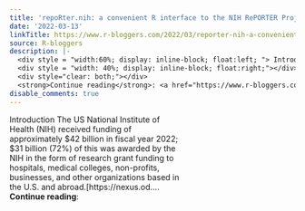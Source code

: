 ```yaml
---
title: 'repoRter.nih: a convenient R interface to the NIH RePORTER Project API'
date: '2022-03-13'
linkTitle: https://www.r-bloggers.com/2022/03/reporter-nih-a-convenient-r-interface-to-the-nih-reporter-project-api/
source: R-bloggers
description: |-
  <div style = "width:60%; display: inline-block; float:left; "> Introduction The US National Institute of Health (NIH) received funding of approximately $42 billion in fiscal year 2022; $31 billion (72%) of this was awarded by the NIH in the form of research grant funding to hospitals, medical colleges, non-profits, businesses, and other organizations based in the U.S. and abroad.[https://nexus.od....</div>
  <div style = "width: 40%; display: inline-block; float:right;"></div>
  <div style="clear: both;"></div>
  <strong>Continue reading</strong>: <a href="https://www.r-bloggers.com/2022/03/reporter-n ...
disable_comments: true
---
```

<div style = "width:60%; display: inline-block; float:left; "> Introduction The US National Institute of Health (NIH) received funding of approximately $42 billion in fiscal year 2022; $31 billion (72%) of this was awarded by the NIH in the form of research grant funding to hospitals, medical colleges, non-profits, businesses, and other organizations based in the U.S. and abroad.[https://nexus.od....</div>
<div style = "width: 40%; display: inline-block; float:right;"></div>
<div style="clear: both;"></div>
<strong>Continue reading</strong>: <a href="https://www.r-bloggers.com/2022/03/reporter-n ...